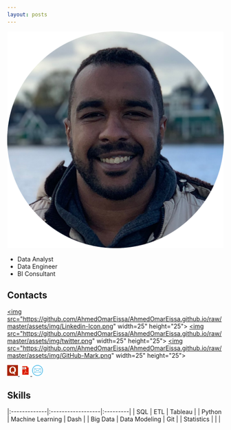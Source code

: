 ```yaml
---
layout: posts
---
```

![Branching](https://github.com/AhmedOmarEissa/AhmedOmarEissa.github.io/raw/master/assets/img/Me.png)

*   Data Analyst
*   Data Engineer
*   BI Consultant


## Contacts

<a href="https://www.linkedin.com/in/ahmedomareissa/" target="_blank">

<img  src="https://github.com/AhmedOmarEissa/AhmedOmarEissa.github.io/raw/master/assets/img/Linkedin-Icon.png" width=25" height="25">
</a>
<a href="https://twitter.com/AhmedOmarEissa" target="_blank">
<img  src="https://github.com/AhmedOmarEissa/AhmedOmarEissa.github.io/raw/master/assets/img/twitter.png" width=25" height="25">
</a>
<a href="https://github.com/AhmedOmarEissa" target="_blank">
<img  src="https://github.com/AhmedOmarEissa/AhmedOmarEissa.github.io/raw/master/assets/img/GitHub-Mark.png" width=25" height="25">
</a>

<a href="https://www.quora.com/profile/Ahmed-Omar-Eissa" target="_blank">
<img  src="https://github.com/AhmedOmarEissa/AhmedOmarEissa.github.io/raw/master/assets/img/Quora.png" width=25" height="25">
</a>
<a href="https://github.com/AhmedOmarEissa/AhmedOmarEissa.github.io/raw/master/assets/Ahmed%20Omar%20Eissa.pdf" target="_blank">
<img  src="https://github.com/AhmedOmarEissa/AhmedOmarEissa.github.io/raw/master/assets/img/pdf.webp" width=25" height="25">
</a>

<a href="mailto:ahmedomar92@yahoo.com" target="_blank">
<img  src="https://github.com/AhmedOmarEissa/AhmedOmarEissa.github.io/raw/master/assets/img/mail.png" width=25" height="25">
</a>


## Skills

|:-------------|:------------------|:---------|
| SQL          | ETL               | Tableau  |
| Python       | Machine Learning  | Dash     |
| Big Data     | Data Modeling     | Git      |
| Statistics   |                   |          |



